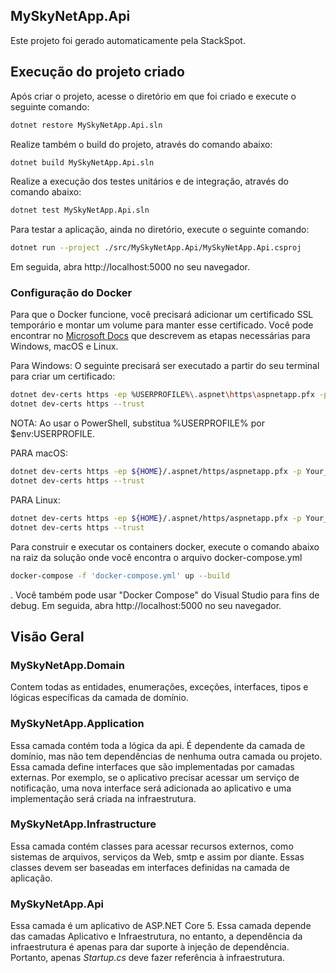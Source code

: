 ## MySkyNetApp.Api

Este projeto foi gerado automaticamente pela StackSpot.

## Execução do projeto criado

Após criar o projeto, acesse o diretório em que foi criado e execute o seguinte comando:

```bash
dotnet restore MySkyNetApp.Api.sln
```

Realize também o build do projeto, através do comando abaixo:

```bash
dotnet build MySkyNetApp.Api.sln
```

Realize a execução dos testes unitários e de integração, através do comando abaixo:

```bash
dotnet test MySkyNetApp.Api.sln
```

Para testar a aplicação, ainda no diretório, execute o seguinte comando:

```bash
dotnet run --project ./src/MySkyNetApp.Api/MySkyNetApp.Api.csproj
```

Em seguida, abra http://localhost:5000 no seu navegador.

### Configuração do Docker

Para que o Docker funcione, você precisará adicionar um certificado SSL temporário e montar um volume para manter esse certificado.
Você pode encontrar no [Microsoft Docs](https://docs.microsoft.com/en-us/aspnet/core/security/docker-https?view=aspnetcore-6.0) que descrevem as etapas necessárias para Windows, macOS e Linux.

Para Windows:
O seguinte precisará ser executado a partir do seu terminal para criar um certificado:

```bash
dotnet dev-certs https -ep %USERPROFILE%\.aspnet\https\aspnetapp.pfx -p Your_password123
dotnet dev-certs https --trust
```

NOTA: Ao usar o PowerShell, substitua %USERPROFILE% por $env:USERPROFILE.

PARA macOS:
```bash
dotnet dev-certs https -ep ${HOME}/.aspnet/https/aspnetapp.pfx -p Your_password123
dotnet dev-certs https --trust
```

PARA Linux:
```bash
dotnet dev-certs https -ep ${HOME}/.aspnet/https/aspnetapp.pfx -p Your_password123
dotnet dev-certs https --trust
```

Para construir e executar os containers docker, execute o comando abaixo na raiz da solução onde você encontra o arquivo docker-compose.yml

 ```bash
 docker-compose -f 'docker-compose.yml' up --build
 ```

 . Você também pode usar "Docker Compose" do Visual Studio para fins de debug. Em seguida, abra http://localhost:5000 no seu navegador.

## Visão Geral

### MySkyNetApp.Domain

Contem todas as entidades, enumerações, exceções, interfaces, tipos e lógicas específicas da camada de domínio.

### MySkyNetApp.Application

Essa camada contém toda a lógica da api. É dependente da camada de domínio, mas não tem dependências de nenhuma outra camada ou projeto. Essa camada define interfaces que são implementadas por camadas externas. Por exemplo, se o aplicativo precisar acessar um serviço de notificação, uma nova interface será adicionada ao aplicativo e uma implementação será criada na infraestrutura.

### MySkyNetApp.Infrastructure

Essa camada contém classes para acessar recursos externos, como sistemas de arquivos, serviços da Web, smtp e assim por diante. Essas classes devem ser baseadas em interfaces definidas na camada de aplicação.

### MySkyNetApp.Api

Essa camada é um aplicativo de ASP.NET Core 5. Essa camada depende das camadas Aplicativo e Infraestrutura, no entanto, a dependência da infraestrutura é apenas para dar suporte à injeção de dependência. Portanto, apenas *Startup.cs* deve fazer referência à infraestrutura.
